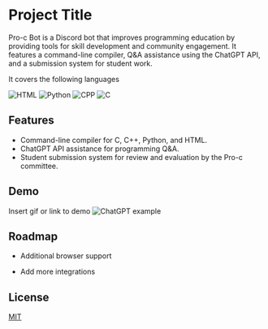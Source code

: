 
# Project Title
Pro-c Bot is a Discord bot that improves programming education by providing tools for skill development and community engagement. It features a command-line compiler, Q&A assistance using the ChatGPT API, and a submission system for student work.


It covers the following languages

![HTML](https://img.shields.io/badge/HTML/CSS-red.svg)
![Python](https://img.shields.io/badge/Python-green.svg)
![CPP](https://img.shields.io/badge/CPP-blue.svg)
![C](https://img.shields.io/badge/C-blue.svg)




## Features

- Command-line compiler for C, C++, Python, and HTML.
- ChatGPT API assistance for programming Q&A.
- Student submission system for review and evaluation by the Pro-c committee.



## Demo

Insert gif or link to demo
![ChatGPT example]([https://imgur.com/a39ffc38-9810-439d-8af6-3a510fba7240](https://i.imgur.com/CMe1xaE.gif))

## Roadmap

- Additional browser support

- Add more integrations


## License

[MIT](https://choosealicense.com/licenses/mit/)

